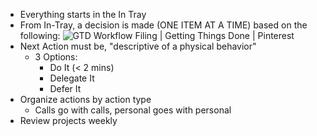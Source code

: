 - Everything starts in the In Tray
- From In-Tray, a decision is made (ONE ITEM AT A TIME) based on the following: ![GTD Workflow Filing | Getting Things Done | Pinterest](https://external-content.duckduckgo.com/iu/?u=http%3A%2F%2Fwww.sortingthoughts.de%2Fblog%2Fwp-content%2Fuploads%2F2009%2F07%2Fgtd_quickref.png&f=1&nofb=1)
- Next Action must be, "descriptive of a physical behavior" 
	- 3 Options:
		- Do It (< 2 mins)
		- Delegate It
		- Defer It
- Organize actions by action type
	- Calls go with calls, personal goes with personal
- Review projects weekly